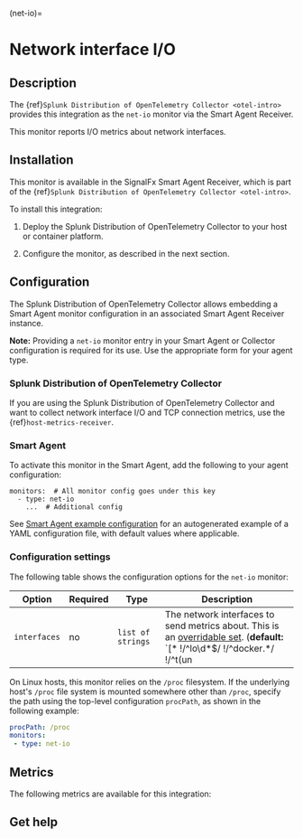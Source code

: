 (net-io)=

# Network interface I/O

<meta name="description" content="Documentation on the net-io monitor">


## Description

The {ref}`Splunk Distribution of OpenTelemetry Collector <otel-intro>` provides this integration as the `net-io` monitor via the Smart Agent Receiver.

This monitor reports I/O metrics about network interfaces.


## Installation

This monitor is available in the SignalFx Smart Agent Receiver, which is part of the {ref}`Splunk Distribution of OpenTelemetry Collector <otel-intro>`.

To install this integration:

1. Deploy the Splunk Distribution of OpenTelemetry Collector to your host or container platform.

2. Configure the monitor, as described in the next section.


## Configuration

The Splunk Distribution of OpenTelemetry Collector allows embedding a Smart Agent monitor configuration in an associated Smart Agent Receiver instance.

**Note:** Providing a `net-io` monitor entry in your Smart Agent or Collector configuration is required for its use. Use the appropriate form for your agent type.

### Splunk Distribution of OpenTelemetry Collector

If you are using the Splunk Distribution of OpenTelemetry Collector and want to collect network interface I/O and TCP connection metrics, use the {ref}`host-metrics-receiver`.

### Smart Agent

To activate this monitor in the Smart Agent, add the following to your agent configuration:

```
monitors:  # All monitor config goes under this key
  - type: net-io
    ...  # Additional config
```

See <a href="https://docs.splunk.com/Observability/gdi/smart-agent/smart-agent-resources.html#configure-the-smart-agent" target="_blank">Smart Agent example configuration</a> for an autogenerated example of a YAML configuration file, with default values where applicable.

### Configuration settings

The following table shows the configuration options for the `net-io` monitor:

| Option | Required | Type | Description |
| --- | --- | --- | --- |
| `interfaces` | no | `list of strings` | The network interfaces to send metrics about. This is an [overridable set](https://docs.splunk.com/Observability/gdi/smart-agent/smart-agent-resources.html#filtering-data-using-the-smart-agent). (**default:** `[* !/^lo\d*$/ !/^docker.*/ !/^t(un|ap)\d*$/ !/^veth.*$/ !/^Loopback*/]`) |

On Linux hosts, this monitor relies on the `/proc` filesystem. If the underlying host's `/proc` file system is mounted somewhere other than `/proc`, specify the path using the top-level configuration `procPath`, as shown in the following example:

```yaml
procPath: /proc
monitors:
 - type: net-io
```

## Metrics

The following metrics are available for this integration:

<div class="metrics-yaml" url="https://raw.githubusercontent.com/signalfx/signalfx-agent/main/pkg/monitors/netio/metadata.yaml"></div>

## Get help

```{include} /_includes/troubleshooting.md
```
